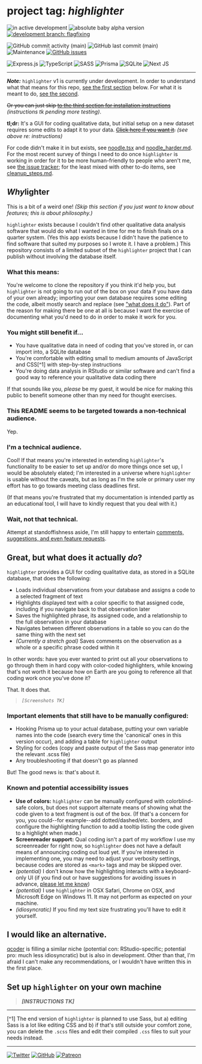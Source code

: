 # project tag: *highlighter*

![in active development](https://img.shields.io/badge/status%3A-in%20development-orange?style=for-the-badge) ![absolute baby alpha version](https://img.shields.io/badge/version%3A-1.0.0--alpha-red?style=for-the-badge) [![development branch: flagfixing](https://img.shields.io/badge/development%20branch%3A-flagfixing-blueviolet?style=for-the-badge)](https://github.com/cyrusae/highlighter-public/tree/flagfixing)

![GitHub commit activity (main)](https://img.shields.io/github/commit-activity/m/cyrusae/highlighter-public?style=for-the-badge) ![GitHub last commit (main)](https://img.shields.io/github/last-commit/cyrusae/highlighter-public?style=for-the-badge) ![Maintenance](https://img.shields.io/maintenance/yes/2022?style=for-the-badge) [![GitHub issues](https://img.shields.io/github/issues/cyrusae/highlighter-public?style=for-the-badge)](https://github.com/cyrusae/highlighter-public/issues?q=is%3Aopen+is%3Aissue+-label%3A%22Priority%3A+-%22+-label%3A%22Priority%3A+%2B%22)

![Express.js](https://img.shields.io/badge/express.js-%23404d59.svg?style=flat-square&logo=express&logoColor=%2361DAFB) ![TypeScript](https://img.shields.io/badge/typescript-%23007ACC.svg?style=flat-square&logo=typescript&logoColor=white) ![SASS](https://img.shields.io/badge/SASS-hotpink.svg?style=flat-square&logo=SASS&logoColor=white) ![Prisma](https://img.shields.io/badge/Prisma-3982CE?style=flat-square&logo=Prisma&logoColor=white) ![SQLite](https://img.shields.io/badge/sqlite-%2307405e.svg?style=flat-square&logo=sqlite&logoColor=white) ![Next JS](https://img.shields.io/badge/Next-black?style=flat-square&logo=next.js&logoColor=white)

---

***Note:*** `highlighter` v1 is currently under development. In order to understand what that means for this repo, [see the first section](#whylighter) below. For what it is meant to do, [see the second](#great-but-what-does-it-actually-do). 

~~Or you can just skip [to the third section for installation instructions](#set-up-highlighter-on-your-own-machine)~~ *(instructions tk pending more testing)*. 

**tl;dr:** It's a GUI for coding qualitative data, but initial setup on a new dataset requires some edits to adapt it to your data. ~~[Click here if you want it](#set-up-highlighter-on-your-own-machine).~~ *(see above re: instructions)*

For code didn't make it in but exists, see [noodle.tsx](noodle.tsx) and [noodle_harder.md](noodle_harder.md). For the most recent survey of things I need to do once `highlighter` is working in order for it to be more human-friendly to people who aren't me, see [the issue tracker](https://github.com/cyrusae/highlighter-public/issues); for the least mixed with other to-do items, see [cleanup_steps.md](cleanup_steps.md).

## ***Why***lighter

This is a bit of a weird one! *(Skip this section if you just want to know about features; this is about philosophy.)*

`highlighter` exists because I couldn't find other qualitative data analysis software that would do what I wanted in time for me to finish finals on a quarter system. (Yes this app exists because I didn't have the patience to find software that suited my purposes so I wrote it. I have a problem.) This repository consists of a limited subset of the `highlighter` project that I can publish without involving the database itself.

### What this means:
You're welcome to clone the repository if you think it'd help you, but `highlighter` is not going to run out of the box on your data if you have data of your own already; importing your own database requires some editing the code, albeit mostly search and replace (see ["what does it do"](#great-but-what-does-it-actually-do)). Part of the reason for making there be one at all is because I want the exercise of documenting what you'd need to do in order to make it work for you.

### You might still benefit if...
- You have qualitative data in need of coding that you've stored in, or can import into, a SQLite database
- You're comfortable with editing small to medium amounts of JavaScript and CSS[^1] with step-by-step instructions 
- You're doing data analysis in RStudio or similar software and can't find a good way to reference your qualitative data coding there 

If that sounds like you, *please* be my guest, it would be nice for making this public to benefit someone other than my need for thought exercises.

### This README seems to be targeted towards a non-technical audience.
Yep.

### I'm a technical audience.
Cool! If that means you're interested in extending `highlighter`'s functionality to be easier to set up and/or do more things once set up, I would be absolutely elated; I'm interested in a universe where `highlighter` is usable without the caveats, but as long as I'm the sole or primary user my effort has to go towards meeting class deadlines first.

(If that means you're frustrated that my documentation is intended partly as an educational tool, I will have to kindly request that you deal with it.)

### Wait, not that technical. 
Attempt at standoffishness aside, I'm still happy to entertain [comments, suggestions, and even feature requests](https://github.com/cyrusae/highlighter-public/issues).

## Great, but what does it actually *do*?
`highlighter` provides a GUI for coding qualitative data, as stored in a SQLite database, that does the following:

- Loads individual observations from your database and assigns a code to a selected fragment of text
- Highlights displayed text with a color specific to that assigned code, including if you navigate back to that observation later 
- Saves the highlighted phrase, its assigned code, and a relationship to the full observation in your database
- Navigates between different observations in a table so you can do the same thing with the next set
- *(Currently a stretch goal)* Saves comments on the observation as a whole or a specific phrase coded within it

In other words: have you ever wanted to print out all your observations to go through them in hard copy with color-coded highlighters, while knowing that's not worth it because how on Earth are you going to reference all that coding work once you've done it? 

That. It does that.

> *`[Screenshots TK]`*

### Important elements that still have to be manually configured:
- Hooking Prisma up to your actual database, putting your own variable names into the code (search every time the 'canonical' ones in this version occur), and adding a table for `highlighter` output
- Styling for codes (copy and paste output of the Sass map generator into the relevant .scss file)
- Any troubleshooting if that doesn't go as planned

But! The good news is: that's about it.

### Known and potential accessibility issues
- **Use of colors:** `highlighter` can be manually configured with colorblind-safe colors, but does not support alternate means of showing what the code given to a text fragment is out of the box. (If that's a concern for you, you could--for example--add dotted/dashed/etc. borders, and configure the highlighting function to add a tooltip listing the code given to a highlight when made.) 
- **Screenreader support:** Qual coding isn't a part of my workflow I use my screenreader for right now, so `highlighter` does not have a default means of announcing coding out loud yet. If you're interested in implementing one, you may need to adjust your verbosity settings, because codes are stored as `<mark>` tags and may be skipped over.
- *(potential)* I don't know how the highlighting interacts with a keyboard-only UI (if you find out or have suggestions for avoiding issues in advance, [please let me know](https://github.com/cyrusae/highlighter-public/issues))
- *(potential)* I use `highlighter` in OSX Safari, Chrome on OSX, and Microsoft Edge on Windows 11. It may not perform as expected on your machine.
- *(idiosyncratic)* If you find my text size frustrating you'll have to edit it yourself.

## I would like an alternative.
[qcoder](https://github.com/ropenscilabs/qcoder) is filling a similar niche (potential con: RStudio-specific; potential pro: much less idiosyncratic) but is also in development. Other than that, I'm afraid I can't make any recommendations, or I wouldn't have written this in the first place.

## Set up `highlighter` on your own machine

> ***[INSTRUCTIONS TK]***

***

[^1] The end version of `highlighter` is planned to use Sass, but a) editing Sass is a lot like editing CSS and b) if that's still outside your comfort zone, you can delete the `.scss` files and edit their compiled `.css` files to suit your needs instead.

---

[![Twitter](https://img.shields.io/badge/chrysopoetics-%231DA1F2.svg?style=for-the-badge&logo=Twitter&logoColor=white)](https://twitter.com/chrysopoetics) [![GitHub](https://img.shields.io/badge/github-%23121011.svg?style=for-the-badge&logo=github&logoColor=white)](https://github.com/cyrusae/) [![Patreon](https://img.shields.io/badge/Patreon-F96854?style=for-the-badge&logo=patreon&logoColor=white)](https://patreon.com/eosphoros)
